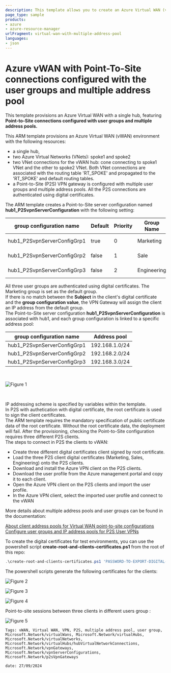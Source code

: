 ```yaml
---
description: This template allows you to create an Azure Virtual WAN (vWAN) single-hub deployment, including Point-to-Site gateways and VNet connections, and demonstrate the usage multi pool address and user groups.
page_type: sample
products:
- azure
- azure-resource-manager
urlFragment: virtual-wan-with-multiple-address-pool
languages:
- json
---
```

# Azure vWAN with Point-To-Site connections configured with the user groups and multiple address pool
This template provisions an Azure Virtual WAN with a single hub, featuring **Point-to-Site connections configured with user groups and multiple address pools.**

This ARM template provisions an Azure Virtual WAN (vWAN) environment with the following resources:

- a single hub,
- two Azure Virtual Networks (VNets): spoke1 and spoke2
- two VNet connections for the vWAN hub: cone connecting to spoke1 VNet and the other to spoke2 VNet. Both VNet connections are associated with the routing table 'RT_SPOKE' and propagated to the 'RT_SPOKE' and default routing tables.
- a Point-to-Site (P2S) VPN gateway is configured with multiple user groups and multiple address pools. All the P2S connections are authenticated using digital certificates.


The ARM template creates a Point-to-Site server configuration named **hub1_P2SvpnServerConfiguration** with the following setting:

| group configuration name  | Default | Priority | Group Name  | Authentication Type   | group configuration value|
|---------------------------|---------|----------|-------------|-----------------------|--------------------------|
|hub1_P2SvpnServerConfigGrp1| true    | 0        | Marketing   | Certificate: Group ID | marketing.contoso.com    |
|hub1_P2SvpnServerConfigGrp2| false   | 1        | Sale        | Certificate: Group ID | sale.contoso.com         |
|hub1_P2SvpnServerConfigGrp3| false   | 2        | Engineering | Certificate: Group ID | engineering.contoso.com  |

All three user groups are authenticated using digital certificates. The Marketing group is set as the default group. <br>
If there is no match between the **Subject** in the client's digital certificate and the **group configuration value**, the VPN Gateway will assign the client an IP address from the default group. <br> The Point-to-Site server configuration **hub1_P2SvpnServerConfiguration** is associated with hub1, and each group configuration is linked to a specific address pool:

| group configuration name  | Address pool   |
|---------------------------|----------------|
|hub1_P2SvpnServerConfigGrp1| 192.168.1.0/24 |
|hub1_P2SvpnServerConfigGrp2| 192.168.2.0/24 |
|hub1_P2SvpnServerConfigGrp3| 192.168.3.0/24 |

<br>

![Figure 1](media/network-diagram.png "network diagram")

<br>

IP addressing scheme is specified by variables within the template. <br>
In P2S with authetication with digital certificate, the root certificate is used to sign the client certificates.  <br>
The ARM template requires the mandatory specification of public certificate data of the root certificate. Without the root certificate data, the deployment will fail. 
After the provisioning, checking the Point-to-Site configuration requires three different P2S clients. <br>
The steps to connect in P2S the clients to vWAN:

- Create three different digital certificates client signed by root certificate.
- Load the three P2S client digital certificates (Marketing, Sales, Engineering) onto the P2S clients.
- Download and install the Azure VPN client on the P2S clients.
- Download the user profile from the Azure management portal and copy it to each client.
- Open the Azure VPN client on the P2S clients and import the user profile.
- In the Azure VPN client, select the imported user profile and connect to the vWAN

More details about multiple address pools and user groups can be found in the documentation:

[About client address pools for Virtual WAN point-to-site configurations](https://learn.microsoft.com/azure/virtual-wan/about-client-address-pools) <br>
[Configure user groups and IP address pools for P2S User VPNs](https://learn.microsoft.com/azure/virtual-wan/user-groups-create)

To create the digital certificates for test environments, you can use the powershell script **create-root-and-clients-certificates.ps1** from the root of this repo:

```powershell
.\create-root-and-clients-certificates.ps1 'PASSWORD-TO-EXPORT-DIGITAL-CERTIFICATE'
```
The powershell scripts generate the following certificates for the clients:

![Figure 2](media/marketing-group-digital-certificate.png "digital certificate for Marketing user group")

![Figure 3](media/sale-group-digital-certificate.png "digital certificate for Sale user group")

![Figure 4](media/engineering-group-digital-certificate.png "digital certificate for Engineering user group")

Point-to-site sessions between three clients in different users group :

![Figure 5](media/p2s-sessions.png "P2S sessions from three clients in three different user groups")

`Tags: vWAN, Virtual WAN, VPN, P2S, multiple address pool, user group, Microsoft.Network/virtualWans, Microsoft.Network/virtualHubs, Microsoft.Network/virtualNetworks, Microsoft.Network/virtualHubs/hubVirtualNetworkConnections, Microsoft.Network/vpnGateways, Microsoft.Network/vpnServerConfigurations, Microsoft.Network/p2sVpnGateways`

`date: 27/09/2024`